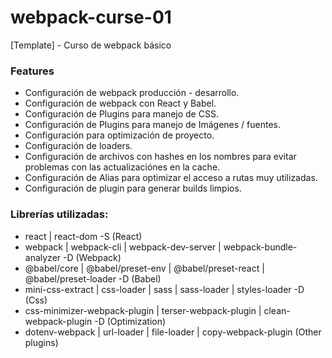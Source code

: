 # webpack-curse-01
[Template] - Curso de webpack básico 

### Features

- Configuración de webpack producción - desarrollo.
- Configuración de webpack con React y Babel.
- Configuración de Plugins para manejo de CSS.
- Configuración de Plugins para manejo de Imágenes / fuentes.
- Configuración para optimización de proyecto.
- Configuración de loaders.
- Configuración de archivos con hashes en los nombres para evitar problemas con las actualizaciónes en la cache.
- Configuración de Alias para optimizar el acceso a rutas muy utilizadas.
- Configuración de plugin para generar builds limpios.

### Librerías utilizadas:

- react | react-dom -S
(React)
- webpack | webpack-cli | webpack-dev-server | webpack-bundle-analyzer -D
(Webpack)
- @babel/core | @babel/preset-env | @babel/preset-react | @babel/preset-loader -D
(Babel)
- mini-css-extract | css-loader | sass | sass-loader | styles-loader -D
(Css)
- css-minimizer-webpack-plugin | terser-webpack-plugin | clean-webpack-plugin -D 
(Optimization)
- dotenv-webpack | url-loader | file-loader | copy-webpack-plugin
(Other plugins)
